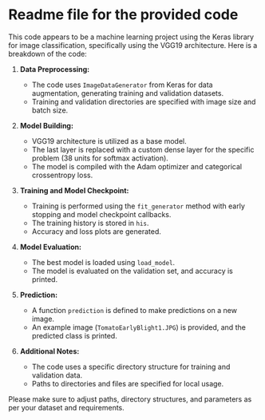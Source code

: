 

# Readme file for the provided code

This code appears to be a machine learning project using the Keras library for image classification, specifically using the VGG19 architecture. Here is a breakdown of the code:

1. **Data Preprocessing:**
   - The code uses `ImageDataGenerator` from Keras for data augmentation, generating training and validation datasets.
   - Training and validation directories are specified with image size and batch size.

2. **Model Building:**
   - VGG19 architecture is utilized as a base model.
   - The last layer is replaced with a custom dense layer for the specific problem (38 units for softmax activation).
   - The model is compiled with the Adam optimizer and categorical crossentropy loss.

3. **Training and Model Checkpoint:**
   - Training is performed using the `fit_generator` method with early stopping and model checkpoint callbacks.
   - The training history is stored in `his`.
   - Accuracy and loss plots are generated.

4. **Model Evaluation:**
   - The best model is loaded using `load_model`.
   - The model is evaluated on the validation set, and accuracy is printed.

5. **Prediction:**
   - A function `prediction` is defined to make predictions on a new image.
   - An example image (`TomatoEarlyBlight1.JPG`) is provided, and the predicted class is printed.

6. **Additional Notes:**
   - The code uses a specific directory structure for training and validation data.
   - Paths to directories and files are specified for local usage.

Please make sure to adjust paths, directory structures, and parameters as per your dataset and requirements.

